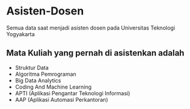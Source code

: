 # Asisten-Dosen
Semua data saat menjadi asisten dosen pada Universitas Teknologi Yogyakarta

## Mata Kuliah yang pernah di asistenkan adalah
- Struktur Data
- Algoritma Pemrograman
- Big Data Analytics
- Coding And Machine Learning
- APTI (Aplikasi Pengantar Teknologi Informasi)
- AAP (Aplikasi Automasi Perkantoran)
